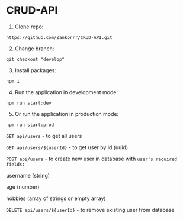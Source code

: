 # CRUD-API

1. Clone repo:
```
https://github.com/Zankorrr/CRUD-API.git
```
2. Change branch:
```
git checkout "develop"
```
3. Install packages:
```
npm i
```
4. Run the application in development mode:
```
npm run start:dev
```
5. Or run the application in production mode:
```
npm run start:prod
```

`GET api/users` - to get all users

`GET api/users/${userId}` - to get user by id (uuid)

`POST api/users` - to create new user in database with `user's required fields:`

username (string)

age (number)

hobbies (array of strings or empty array)

`DELETE api/users/${userId}` - to remove existing user from database
